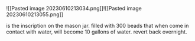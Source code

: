 ![[Pasted image 20230610213034.png]]![[Pasted image 20230610213055.png]]

is the inscription on the mason jar. filled with 300 beads that when come in contact with water, will become 10 gallons of water. revert back overnight.
